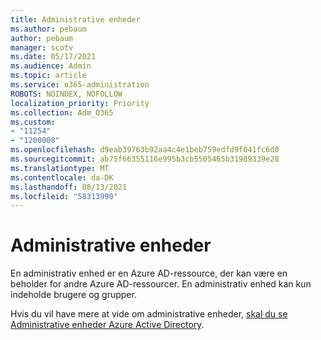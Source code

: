 ```yaml
---
title: Administrative enheder
ms.author: pebaum
author: pebaum
manager: scotv
ms.date: 05/17/2021
ms.audience: Admin
ms.topic: article
ms.service: o365-administration
ROBOTS: NOINDEX, NOFOLLOW
localization_priority: Priority
ms.collection: Adm_O365
ms.custom:
- "11254"
- "1200008"
ms.openlocfilehash: d9eab39763b92aa4c4e1beb759edfd9f041fc6d0
ms.sourcegitcommit: ab75f66355116e995b3cb5505465b31989339e28
ms.translationtype: MT
ms.contentlocale: da-DK
ms.lasthandoff: 08/13/2021
ms.locfileid: "58313990"
---
```

# <a name="administrative-units"></a>Administrative enheder

En administrativ enhed er en Azure AD-ressource, der kan være en beholder for andre Azure AD-ressourcer. En administrativ enhed kan kun indeholde brugere og grupper.

Hvis du vil have mere at vide om administrative enheder, [skal du se Administrative enheder Azure Active Directory](https://docs.microsoft.com/azure/active-directory/roles/administrative-units).
